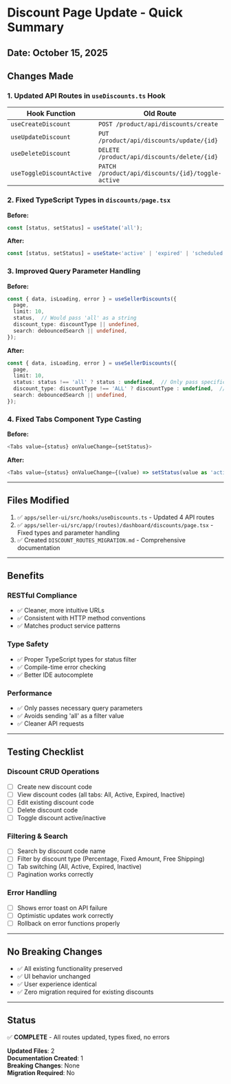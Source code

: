 # Discount Page Update - Quick Summary

## Date: October 15, 2025

## Changes Made

### 1. Updated API Routes in `useDiscounts.ts` Hook

| Hook Function | Old Route | New Route |
|---------------|-----------|-----------|
| `useCreateDiscount` | `POST /product/api/discounts/create` | `POST /product/api/discounts` |
| `useUpdateDiscount` | `PUT /product/api/discounts/update/{id}` | `PUT /product/api/discounts/{id}` |
| `useDeleteDiscount` | `DELETE /product/api/discounts/delete/{id}` | `DELETE /product/api/discounts/{id}` |
| `useToggleDiscountActive` | `PATCH /product/api/discounts/{id}/toggle-active` | `PUT /product/api/discounts/{id}` |

### 2. Fixed TypeScript Types in `discounts/page.tsx`

**Before:**
```typescript
const [status, setStatus] = useState('all');
```

**After:**
```typescript
const [status, setStatus] = useState<'active' | 'expired' | 'scheduled' | 'all'>('all');
```

### 3. Improved Query Parameter Handling

**Before:**
```typescript
const { data, isLoading, error } = useSellerDiscounts({
  page,
  limit: 10,
  status,  // Would pass 'all' as a string
  discount_type: discountType || undefined,
  search: debouncedSearch || undefined,
});
```

**After:**
```typescript
const { data, isLoading, error } = useSellerDiscounts({
  page,
  limit: 10,
  status: status !== 'all' ? status : undefined,  // Only pass specific statuses
  discount_type: discountType !== 'ALL' ? discountType : undefined,  // Only pass specific types
  search: debouncedSearch || undefined,
});
```

### 4. Fixed Tabs Component Type Casting

**Before:**
```typescript
<Tabs value={status} onValueChange={setStatus}>
```

**After:**
```typescript
<Tabs value={status} onValueChange={(value) => setStatus(value as 'active' | 'expired' | 'scheduled' | 'all')}>
```

---

## Files Modified

1. ✅ `apps/seller-ui/src/hooks/useDiscounts.ts` - Updated 4 API routes
2. ✅ `apps/seller-ui/src/app/(routes)/dashboard/discounts/page.tsx` - Fixed types and parameter handling
3. ✅ Created `DISCOUNT_ROUTES_MIGRATION.md` - Comprehensive documentation

---

## Benefits

### RESTful Compliance
- ✅ Cleaner, more intuitive URLs
- ✅ Consistent with HTTP method conventions
- ✅ Matches product service patterns

### Type Safety
- ✅ Proper TypeScript types for status filter
- ✅ Compile-time error checking
- ✅ Better IDE autocomplete

### Performance
- ✅ Only passes necessary query parameters
- ✅ Avoids sending 'all' as a filter value
- ✅ Cleaner API requests

---

## Testing Checklist

### Discount CRUD Operations
- [ ] Create new discount code
- [ ] View discount codes (all tabs: All, Active, Expired, Inactive)
- [ ] Edit existing discount code
- [ ] Delete discount code
- [ ] Toggle discount active/inactive

### Filtering & Search
- [ ] Search by discount code name
- [ ] Filter by discount type (Percentage, Fixed Amount, Free Shipping)
- [ ] Tab switching (All, Active, Expired, Inactive)
- [ ] Pagination works correctly

### Error Handling
- [ ] Shows error toast on API failure
- [ ] Optimistic updates work correctly
- [ ] Rollback on error functions properly

---

## No Breaking Changes

- ✅ All existing functionality preserved
- ✅ UI behavior unchanged
- ✅ User experience identical
- ✅ Zero migration required for existing discounts

---

## Status

✅ **COMPLETE** - All routes updated, types fixed, no errors

**Updated Files**: 2  
**Documentation Created**: 1  
**Breaking Changes**: None  
**Migration Required**: No

